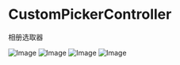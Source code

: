 # CustomPickerController
相册选取器

![Image](https://github.com/fengyang0329/CustomPickerController/raw/master/1.png)
![Image](https://github.com/fengyang0329/CustomPickerController/raw/master/2.png)
![Image](https://github.com/fengyang0329/CustomPickerController/raw/master/3.png)
![Image](https://github.com/fengyang0329/CustomPickerController/raw/master/4.png)
